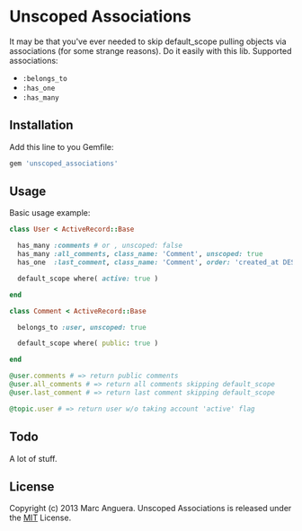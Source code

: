 Unscoped Associations
=====================
It may be that you've ever needed to skip default_scope pulling objects via associations (for some strange reasons).
Do it easily with this lib. Supported associations:
* `:belongs_to`
* `:has_one`
* `:has_many`

## Installation
Add this line to you Gemfile:

```ruby
gem 'unscoped_associations'
```

## Usage
Basic usage example:

```ruby
class User < ActiveRecord::Base

  has_many :comments # or , unscoped: false
  has_many :all_comments, class_name: 'Comment', unscoped: true
  has_one  :last_comment, class_name: 'Comment', order: 'created_at DESC', unscoped: true

  default_scope where( active: true )

end

class Comment < ActiveRecord::Base

  belongs_to :user, unscoped: true

  default_scope where( public: true )

end

@user.comments # => return public comments
@user.all_comments # => return all comments skipping default_scope
@user.last_comment # => return last comment skipping default_scope

@topic.user # => return user w/o taking account 'active' flag

```

## Todo
A lot of stuff.

## License
Copyright (c) 2013 Marc Anguera. Unscoped Associations is released under the [MIT](http://opensource.org/licenses/MIT) License.